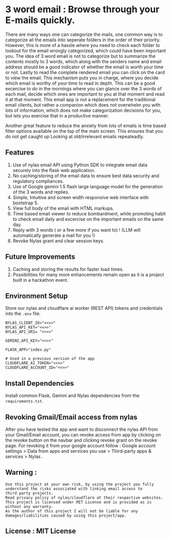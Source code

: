 # 3 word email : Browse through your E-mails quickly.


There are many ways one can categorize the mails, one common way is to categorize all the emails into seperate folders in the order of their priority.
However, this is more of a hassle where you need to check each folder to lookout for the email wrongly categorized, which could have been important you.
The idea of 3 word email is not to categorize but to summarize the contents mostly to 3 words, which along with the senders name and email address should be
a good indicator of whether the email is worth your time or not. Lastly to read the complete rendered email you can click on the card to view the email. This mechanism puts you in charge, where you decide which email is worthy of your time to read in depth. This can be a good excercise to do in the mornings where you can glance over the 3 words of each mail, decide which ones are important to you at that moment and read it at that moment.
This email app is not a replacement for the traditional email clients, but rather a companion which does not overwhelm you with lots of information, which does not
make categorization decisions for you, but lets you exercise that in a productive manner.

Another great feature to reduce the anxiety from lots of emails is time based filter options available on the top of the main screen. This ensures that you do not
get caught up Looking at old/irrelevant emails repeateadly.

## Features

1. Use of nylas email API using Python SDK to integrate email data securely into the flask web application.
2. No caching/storing of the email data to ensure best data security and regulatory compliances.
3. Use of Google gemini 1.5 flash large language model for the generation of the 3 words and replies.
4. Simple, Intuitive and screen width responsive web interface with bootstrap 5.
5. View full body of the email with HTML markups.
6. Time based email viewer to reduce bombardment, while promoting habit to check email daily and excercise on the important emails on the same day.
7. Reply with 3 words ( or a few more if you want to) ! (LLM will automatically generate a mail for you !)
8. Revoke Nylas grant and clear session keys.

## Future Improvements

1. Caching and storing the results for faster load times.
2. Possibilities for many more enhancements remain open as it is a project built in a hackathon event.



## Environment Setup 

Store our nylas and cloudflare ai worker (REST API) tokens and credentials into the `.env` file.

```
NYLAS_CLIENT_ID="<<>>"
NYLAS_API_KEY="<<>>"
NYLAS_API_URI= "<<>>"

GEMINI_API_KEY="<<>>"

FLASK_APP="index.py"

# Used in a previous version of the app
CLOUDFLARE_AI_TOKEN="<<>>"
CLOUDFLARE_ACCOUNT_ID="<<>>"
```

## Install Dependencies

Install common Flask, Gemini and Nylas dependencies from the `requirements.txt`.



## Revoking Gmail/Email access from nylas

After you have tested the app and want to disconnect the nylas API from your Gmail/Email account, you can revoke access from app 
by clicking on the revoke button on the navbar and clicking revoke grant on the revoke page. 
For revoking it from your google account follow : Google account settings > Data from apps and services you use > Third-party apps & services > Nylas .


## Warning :

```
Use this project at your own risk, by using the project you fully understand the risks associated with linking email access to
third party projects. 
Read privacy policy of nylas/cloudflare at their respective websites.
This project is licensed under MIT License and is provided as is without any warranty.
As the author of this project I will not be liable for any damages/liabilities caused by using this project/app.
```

## License : MIT License